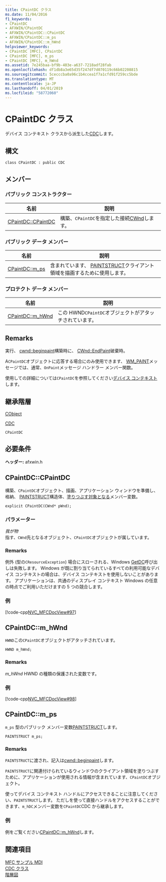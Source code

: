 ```yaml
---
title: CPaintDC クラス
ms.date: 11/04/2016
f1_keywords:
- CPaintDC
- AFXWIN/CPaintDC
- AFXWIN/CPaintDC::CPaintDC
- AFXWIN/CPaintDC::m_ps
- AFXWIN/CPaintDC::m_hWnd
helpviewer_keywords:
- CPaintDC [MFC], CPaintDC
- CPaintDC [MFC], m_ps
- CPaintDC [MFC], m_hWnd
ms.assetid: 7e245baa-bf9b-403e-a637-7218adf28fab
ms.openlocfilehash: df1db8a3e65d35f247df7d070119c66b02208815
ms.sourcegitcommit: 5cecccba0a96c1b4ccea1f7a1cfd91f259cc5bde
ms.translationtype: MT
ms.contentlocale: ja-JP
ms.lasthandoff: 04/01/2019
ms.locfileid: "58772060"
---
```

# <a name="cpaintdc-class"></a>CPaintDC クラス

デバイス コンテキスト クラスから派生した[CDC](../../mfc/reference/cdc-class.md)します。

## <a name="syntax"></a>構文

```
class CPaintDC : public CDC
```

## <a name="members"></a>メンバー

### <a name="public-constructors"></a>パブリック コンストラクター

|名前|説明|
|----------|-----------------|
|[CPaintDC::CPaintDC](#cpaintdc)|構築、`CPaintDC`を指定した接続[CWnd](../../mfc/reference/cwnd-class.md)します。|

### <a name="public-data-members"></a>パブリック データ メンバー

|名前|説明|
|----------|-----------------|
|[CPaintDC::m_ps](#m_ps)|含まれています、 [PAINTSTRUCT](/windows/desktop/api/winuser/ns-winuser-tagpaintstruct)クライアント領域を描画するために使用します。|

### <a name="protected-data-members"></a>プロテクト データ メンバー

|名前|説明|
|----------|-----------------|
|[CPaintDC::m_hWnd](#m_hwnd)|この HWND`CPaintDC`オブジェクトがアタッチされています。|

## <a name="remarks"></a>Remarks

実行、 [cwnd::beginpaint](../../mfc/reference/cwnd-class.md#beginpaint)構築時に、 [CWnd::EndPaint](../../mfc/reference/cwnd-class.md#endpaint)破棄時。

A`CPaintDC`オブジェクトに応答する場合にのみ使用できます、 [WM_PAINT](/windows/desktop/gdi/wm-paint)メッセージでは、通常、`OnPaint`メッセージ ハンドラー メンバー関数。

使用しての詳細については`CPaintDC`を参照してください[デバイス コンテキスト](../../mfc/device-contexts.md)します。

## <a name="inheritance-hierarchy"></a>継承階層

[CObject](../../mfc/reference/cobject-class.md)

[CDC](../../mfc/reference/cdc-class.md)

`CPaintDC`

## <a name="requirements"></a>必要条件

**ヘッダー:** afxwin.h

##  <a name="cpaintdc"></a>  CPaintDC::CPaintDC

構築、`CPaintDC`オブジェクト、描画、アプリケーション ウィンドウを準備し、格納、 [PAINTSTRUCT](/windows/desktop/api/winuser/ns-winuser-tagpaintstruct)構造体、[塗りつぶす対象となる](#m_ps)メンバー変数。

```
explicit CPaintDC(CWnd* pWnd);
```

### <a name="parameters"></a>パラメーター

*我が物*<br/>
指す、`CWnd`先となるオブジェクト、`CPaintDC`オブジェクトが属しています。

### <a name="remarks"></a>Remarks

例外 (型の`CResourceException`) 場合にスローされる、Windows [GetDC](/windows/desktop/api/winuser/nf-winuser-getdc)呼び出しは失敗します。 Windows が既に割り当てられているすべての利用可能なデバイス コンテキストの場合は、デバイス コンテキストを使用しないことがあります。 アプリケーションは、共通のディスプレイ コンテキスト Windows の任意の時点でご利用いただけますの 5 つの競合します。

### <a name="example"></a>例

[!code-cpp[NVC_MFCDocView#97](../../mfc/codesnippet/cpp/cpaintdc-class_1.cpp)]

##  <a name="m_hwnd"></a>  CPaintDC::m_hWnd

`HWND`この`CPaintDC`オブジェクトがアタッチされています。

```
HWND m_hWnd;
```

### <a name="remarks"></a>Remarks

*m_hWnd* HWND の種類の保護された変数です。

### <a name="example"></a>例

[!code-cpp[NVC_MFCDocView#98](../../mfc/codesnippet/cpp/cpaintdc-class_2.cpp)]

##  <a name="m_ps"></a>  CPaintDC::m_ps

`m_ps` 型のパブリック メンバー変数[PAINTSTRUCT](/windows/desktop/api/winuser/ns-winuser-tagpaintstruct)します。

```
PAINTSTRUCT m_ps;
```

### <a name="remarks"></a>Remarks

`PAINTSTRUCT`に渡され、記入は[cwnd::beginpaint](../../mfc/reference/cwnd-class.md#beginpaint)します。

`PAINTSTRUCT`に関連付けられているウィンドウのクライアント領域を塗りつぶすために、アプリケーションが使用される情報が含まれています、`CPaintDC`オブジェクト。

使ってデバイス コンテキスト ハンドルにアクセスできることに注意してください、`PAINTSTRUCT`します。 ただしを使って直接ハンドルをアクセスすることができます、`m_hDC`メンバー変数を`CPaintDC`CDC から継承します。

### <a name="example"></a>例

  例をご覧ください[CPaintDC::m_hWnd](#m_hwnd)します。

## <a name="see-also"></a>関連項目

[MFC サンプル MDI](../../overview/visual-cpp-samples.md)<br/>
[CDC クラス](../../mfc/reference/cdc-class.md)<br/>
[階層図](../../mfc/hierarchy-chart.md)
